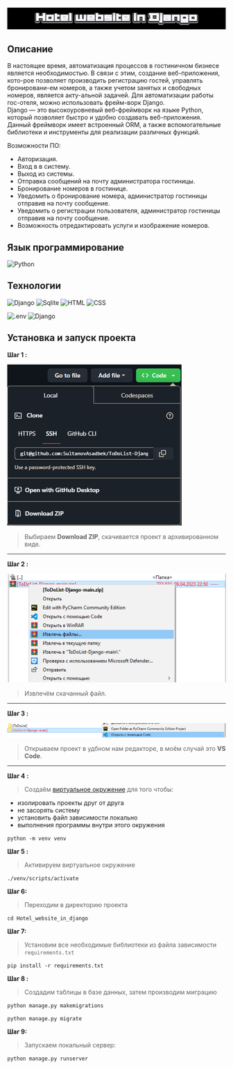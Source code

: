 ![Header](https://github.com/SultanovAsadbek/Hotel_website_in_django/blob/Example/assets/main.gif)


## Описание
В настоящее время, автоматизация процессов в гостиничном бизнесе является необходимостью. В связи с этим, создание веб-приложения, кото-рое позволяет производить регистрацию гостей, управлять бронировани-ем номеров, а также учетом занятых и свободных номеров, является акту-альной задачей.
Для автоматизации работы гос-отеля, можно использовать фрейм-ворк Django.       
Django — это высокоуровневый веб-фреймворк на языке Python, который позволяет быстро и удобно создавать веб-приложения. Данный фреймворк имеет встроенный ORM, а также вспомогательные библиотеки и инструменты для реализации различных функций.


Возможности ПО:
- Авторизация.
- Вход в в систему.
- Выход из системы.
- Отправка сообщений на почту администратора гостиницы. 
- Бронирование номеров в гостинице.
- Уведомить о бронирование номера, администратор гостиницы отправив 
  на почту сообщение.
- Уведомить о регистрации пользователя, администратор гостиницы отправив 
  на почту сообщение. 
- Возможность отредактировать услуги и изображение номеров. 


## Язык программирование
![Python](https://img.shields.io/badge/python-black?style=for-the-badge&logo=python&logoColor=yellow)


## Технологии
![Django](https://img.shields.io/badge/Django-black?style=for-the-badge&logo=django&logoColor=green)
![Sqlite](https://img.shields.io/badge/sqlite3-black?style=for-the-badge&logo=sqlite&logoColor=blue)
![HTML](https://img.shields.io/badge/HTML5-black?style=for-the-badge&logo=HTML5&logoColor=orange)
![CSS](https://img.shields.io/badge/CSS3-black?style=for-the-badge&logo=CSS3&logoColor=blue)

![.env](https://img.shields.io/badge/.env-black?style=for-the-badge&logo=.env&logoColor=green)
![Django](https://img.shields.io/badge/django_jet_reboot-black?style=for-the-badge&logo=Vectorworks&logoColor=red)


## Установка и запуск проекта
**Шаг 1 :**

![taks_list_admin_page](https://github.com/SultanovAsadbek/ToDoList-Django/blob/main/Project_assets/step-1_installing.png)
> Выбираем  **Download ZIP**, скачивается проект в архивированном виде.
---


**Шаг 2 :**

![taks_list_admin_page](https://github.com/SultanovAsadbek/ToDoList-Django/blob/main/Project_assets/step-2_installing.png)
> Извлечём скачанный файл.
---


**Шаг 3 :**

![taks_list_admin_page](https://github.com/SultanovAsadbek/ToDoList-Django/blob/main/Project_assets/step-3_installing.png)
> Открываем проект в удбном нам редакторе, в моём случай это **VS Code**.
---


**Шаг 4 :**
> Создаём [виртуальное окружение](https://pyneng.readthedocs.io/ru/latest/book/01_intro/virtualenv.html) для того чтобы:
+ изолировать проекты друг от друга 
+ не засорять систему 
+ установить файл зависимости локально 
+ выполнения программы внутри этого окружения 

```
python -m venv venv
```


**Шаг 5 :**
> Активируем виртуальное окружение

``` 
./venv/scripts/activate
```


**Шаг 6:**
> Переходим в директорию проекта

```
cd Hotel_website_in_django
```


**Шаг 7:**
> Установим все необходимые библиотеки из файла зависимости ```requirements.txt```

```
pip install -r requirements.txt
```


**Шаг 8 :**
> Создадим таблицы в базе данных, затем производим миграцию

```
python manage.py makemigrations
```

```
python manage.py migrate
```


**Шаг 9:**
> Запускаем локальный сервер:

```
python manage.py runserver
```
